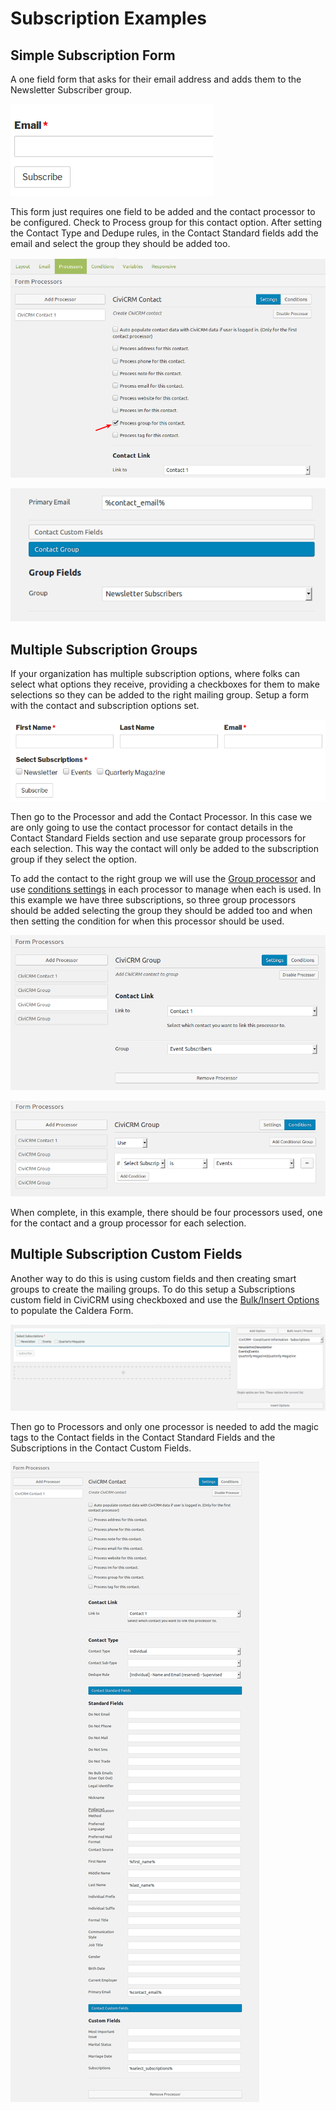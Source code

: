# Subscription Examples

## Simple Subscription Form

A one field form that asks for their email address and adds them to the Newsletter Subscriber group.

![Simple Subscribe Email Form](../images/simple-subscribe-form.png)

This form just requires one field to be added and the contact processor to be configured. Check to Process group for this contact option. After setting the Contact Type and Dedupe rules, in the Contact Standard fields add the email and select the group they should be added too.

![Subscriber Contact Processor Setting](../images/subscriber-newsletter.png)

![Add subscriber to group](../images/subscriber-email-group.png)

## Multiple Subscription Groups

If your organization has multiple subscription options, where folks can select what options they receive, providing a checkboxes for them to make selections so they can be added to the right mailing group. Setup a form with the contact and subscription options set.

![Subscription Options](../images/select-subscriptions.png)

Then go to the Processor and add the Contact Processor. In this case we are only going to use the contact processor for contact details in the Contact Standard Fields section and use separate group processors for each selection. This way the contact will only be added to the subscription group if they select the option.

To add the contact to the right group we will use the [Group processor](../processors.md#group) and use [conditions settings](../overview.md#conditions) in each processor to manage when each is used. In this example we have three subscriptions, so three group processors should be added selecting the group they should be added too and when then setting the condition for when this processor should be used.

![Subscriber Set Group](../images/subscribers-set-group.png)

![Subscriber Set Group Condition](../images/subscribers-set-group-condition.png)

When complete, in this example, there should be four processors used, one for the contact and a group processor for each selection.

## Multiple Subscription Custom Fields

Another way to do this is using custom fields and then creating smart groups to create the mailing groups. To do this setup a Subscriptions custom field in CiviCRM using checkboxed and use the [Bulk/Insert Options](../custom-fields.md#bulkinsert-preset) to populate the Caldera Form.

![Bulk/Insert Subscription](../images/subscribers-custom-field-options.png)

Then go to Processors and only one processor is needed to add the magic tags to the Contact fields in the Contact Standard Fields and the Subscriptions in the Contact Custom Fields.

![Subscription Custom Fields](../images/contact-processor-custom-field-subscriptions.png)
